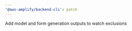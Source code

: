 ```yaml
---
'@aws-amplify/backend-cli': patch
---
```


Add model and form generation outputs to watch exclusions
